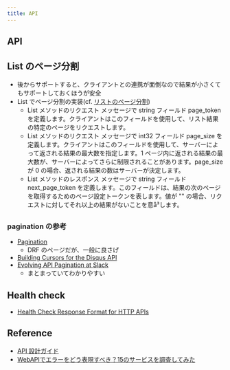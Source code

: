 ```yaml
---
title: API
---
```


## API

## List のページ分割
* 後からサポートすると、クライアントとの連携が面倒なので結果が小さくてもサポートしておくほうが安全
* List でページ分割の実装(cf. [リストのページ分割](https://cloud.google.com/apis/design/design_patterns#list_pagination))
  * List メソッドのリクエスト メッセージで string フィールド page_token を定義します。クライアントはこのフィールドを使用して、リスト結果の特定のページをリクエストします。
  * List メソッドのリクエスト メッセージで int32 フィールド page_size を定義します。クライアントはこのフィールドを使用して、サーバーによって返される結果の最大数を指定します。1 ページ内に返される結果の最大数が、サーバーによってさらに制限されることがあります。page_size が 0 の場合、返される結果の数はサーバーが決定します。
  * List メソッドのレスポンス メッセージで string フィールド next_page_token を定義します。このフィールドは、結果の次のページを取得するためのページ設定トークンを表します。値が "" の場合、リクエストに対してそれ以上の結果がないことを意å³します。

### pagination の参考
* [Pagination](https://www.django-rest-framework.org/api-guide/pagination/)
  * DRF のページだが、一般に良さげ
* [Building Cursors for the Disqus API](https://cra.mr/2011/03/08/building-cursors-for-the-disqus-api)
* [Evolving API Pagination at Slack](https://slack.engineering/evolving-api-pagination-at-slack-1c1f644f8e12)
  * まとまっていてわかりやすい

## Health check
* [Health Check Response Format for HTTP APIs](https://tools.ietf.org/html/draft-inadarei-api-health-check-03)

## Reference
* [API 設計ガイド](https://cloud.google.com/apis/design/)
* [WebAPIでエラーをどう表現すべき？15のサービスを調査してみた](https://qiita.com/suin/items/f7ac4de914e9f3f35884)
